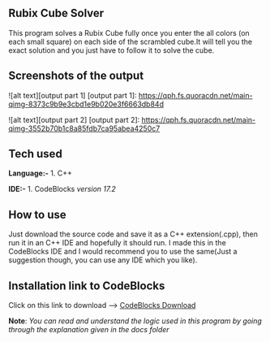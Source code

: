 ## Rubix Cube Solver

This program solves a Rubix Cube fully once you enter the all colors (on each small square) on each side of the scrambled cube.It will tell you the exact solution and you just have to follow it to solve the cube. 


## Screenshots of the output

![alt text][output part 1]
[output part 1]: https://qph.fs.quoracdn.net/main-qimg-8373c9b9e3cbd1e9b020e3f6663db84d

![alt text][output part 2]
[output part 2]: https://qph.fs.quoracdn.net/main-qimg-3552b70b1c8a85fdb7ca95abea4250c7

## Tech used 

**Language:-**
          1. C++
  
   **IDE:-**
          1. CodeBlocks _version 17.2_
          
## How to use 

Just download the source code and save it as a C++ extension(.cpp), then run it in an C++ IDE and hopefully it should run. I made this in the CodeBlocks IDE and I would recommend you to use the same(Just a suggestion though, you can use any IDE which you like).

## Installation link to CodeBlocks 

Click on this link to download --> [CodeBlocks Download](http://www.codeblocks.org/)


**Note**: _You can read and understand the logic used in this program by going through the explanation given in the docs folder_

